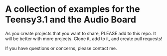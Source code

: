 # A collection of examples for the Teensy3.1 and the Audio Board

As you create projects that you want to share, PLEASE add to this repo. It will be better with more projects. Clone it, add to it, and create pull requests!

If you have questions or concerns, please contact me.